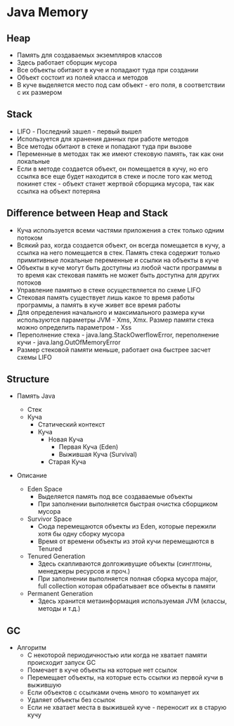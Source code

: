 # Java Memory

## Heap

+ Память для создаваемых экземпляров классов
+ Здесь работает сборщик мусора
+ Все объекты обитают в куче и попадают туда при создании
+ Объект состоит из полей класса и методов
+ В куче выделяется место под сам объект - его поля, в соответствии с их размером

## Stack

+ LIFO - Последний зашел - первый вышел
+ Используется для хранения данных при работе методов
+ Все методы обитают в стеке и попадают туда при вызове
+ Переменные в методах так же имеют стековую память, так как они локальные
+ Если в методе создается объект, он помещается в кучу, но его ссылка все еще будет находится
    в стеке и после того как метод покинет стек - объект станет жертвой сборщика мусора,
    так как ссылка на объект потеряна

## Difference between Heap and Stack

+ Куча используется всеми частями приложения а стек только одним потоком
+ Всякий раз, когда создается объект, он всегда помещается в кучу, а ссылка на него
    помещается в стек. Память стека содержит только примитивные локальные переменные и ссылки
    на объекты в куче
+ Объекты в куче могут быть доступны из любой части программы в то время как стековая память
    не может быть доступна для других потоков
+ Управление памятью в стеке осуществляется по схеме LIFO
+ Стековая память существует лишь какое то время работы программы, а память в куче живет
    все время работы
+ Для определения начального и максимального размера кучи используются параметры JVM - Xms, Xmx.
    Размер памяти стека можно определить параметром - Xss
+ Переполнение стека - java.lang.StackOwerflowError, переполнение кучи - java.lang.OutOfMemoryError
+ Размер стековой памяти меньше, работает она быстрее засчет схемы LIFO

## Structure

+ Память Java
    + Стек
    + Куча
        + Статический контекст
        + Куча
            + Новая Куча
                + Первая Куча (Eden)
                + Выжившая Куча (Survival)
            + Старая Куча

+ Описание
    + Eden Space
        + Выделяется память под все создаваемые объекты
        + При заполнении выполняется быстрая очистка сборщиком мусора
    + Survivor Space
        + Сюда перемещаются объекты из Eden, которые пережили хотя бы одну сборку мусора
        + Время от времени объекты из этой кучи перемещаются в Tenured
    + Tenured Generation
        + Здесь скапливаются долгоживущие объекты (синглтоны, менеджеры ресурсов и проч.)
        + При заполнении выполняется полная сборка мусора major, full collection
            которая обрабатывает все объекты в памяти
    + Permanent Generation
        + Здесь хранится метаинформация используемая JVM (классы, методы и т.д.)

## GC

+ Алгоритм
    + С некоторой периодичностью или когда не хватает памяти происходит запуск GC
    + Помечает в куче объекты на которые нет ссылок
    + Перемещает объекты, на которые есть ссылки из первой кучи в выжившую
    + Если объектов с ссылками очень много то компанует их
    + Удаляет объекты без ссылок
    + Если не хватает места в выжившей куче - переносит их в старую кучу

